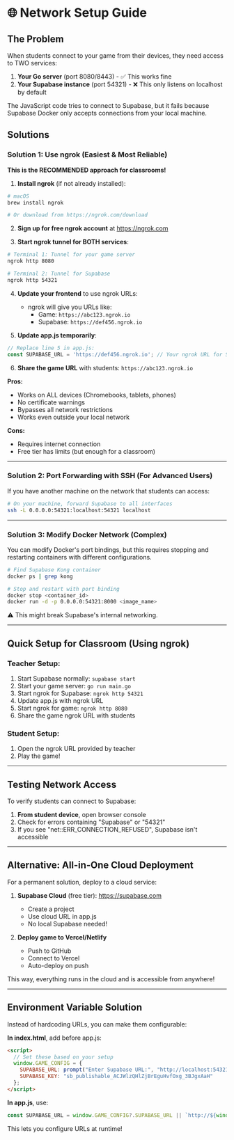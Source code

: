 # 🌐 Network Setup Guide

## The Problem

When students connect to your game from their devices, they need access to TWO services:
1. **Your Go server** (port 8080/8443) - ✅ This works fine
2. **Your Supabase instance** (port 54321) - ❌ This only listens on localhost by default

The JavaScript code tries to connect to Supabase, but it fails because Supabase Docker only accepts connections from your local machine.

## Solutions

### Solution 1: Use ngrok (Easiest & Most Reliable)

**This is the RECOMMENDED approach for classrooms!**

1. **Install ngrok** (if not already installed):
```bash
# macOS
brew install ngrok

# Or download from https://ngrok.com/download
```

2. **Sign up for free ngrok account** at https://ngrok.com

3. **Start ngrok tunnel for BOTH services**:
```bash
# Terminal 1: Tunnel for your game server
ngrok http 8080

# Terminal 2: Tunnel for Supabase
ngrok http 54321
```

4. **Update your frontend** to use ngrok URLs:
   - ngrok will give you URLs like:
     - Game: `https://abc123.ngrok.io`
     - Supabase: `https://def456.ngrok.io`

5. **Update app.js temporarily**:
```javascript
// Replace line 5 in app.js:
const SUPABASE_URL = 'https://def456.ngrok.io'; // Your ngrok URL for Supabase
```

6. **Share the game URL** with students: `https://abc123.ngrok.io`

**Pros:**
- Works on ALL devices (Chromebooks, tablets, phones)
- No certificate warnings
- Bypasses all network restrictions
- Works even outside your local network

**Cons:**
- Requires internet connection
- Free tier has limits (but enough for a classroom)

---

### Solution 2: Port Forwarding with SSH (For Advanced Users)

If you have another machine on the network that students can access:

```bash
# On your machine, forward Supabase to all interfaces
ssh -L 0.0.0.0:54321:localhost:54321 localhost
```

---

### Solution 3: Modify Docker Network (Complex)

You can modify Docker's port bindings, but this requires stopping and restarting containers with different configurations.

```bash
# Find Supabase Kong container
docker ps | grep kong

# Stop and restart with port binding
docker stop <container_id>
docker run -d -p 0.0.0.0:54321:8000 <image_name>
```

⚠️ This might break Supabase's internal networking.

---

## Quick Setup for Classroom (Using ngrok)

### Teacher Setup:
1. Start Supabase normally: `supabase start`
2. Start your game server: `go run main.go`
3. Start ngrok for Supabase: `ngrok http 54321`
4. Update app.js with ngrok URL
5. Start ngrok for game: `ngrok http 8080`
6. Share the game ngrok URL with students

### Student Setup:
1. Open the ngrok URL provided by teacher
2. Play the game!

---

## Testing Network Access

To verify students can connect to Supabase:

1. **From student device**, open browser console
2. Check for errors containing "Supabase" or "54321"
3. If you see "net::ERR_CONNECTION_REFUSED", Supabase isn't accessible

---

## Alternative: All-in-One Cloud Deployment

For a permanent solution, deploy to a cloud service:

1. **Supabase Cloud** (free tier): https://supabase.com
   - Create a project
   - Use cloud URL in app.js
   - No local Supabase needed!

2. **Deploy game to Vercel/Netlify**
   - Push to GitHub
   - Connect to Vercel
   - Auto-deploy on push

This way, everything runs in the cloud and is accessible from anywhere!

---

## Environment Variable Solution

Instead of hardcoding URLs, you can make them configurable:

**In index.html**, add before app.js:
```html
<script>
  // Set these based on your setup
  window.GAME_CONFIG = {
    SUPABASE_URL: prompt("Enter Supabase URL:", "http://localhost:54321"),
    SUPABASE_KEY: "sb_publishable_ACJWlzQHlZjBrEguHvfOxg_3BJgxAaH"
  };
</script>
```

**In app.js**, use:
```javascript
const SUPABASE_URL = window.GAME_CONFIG?.SUPABASE_URL || `http://${window.location.hostname}:54321`;
```

This lets you configure URLs at runtime!